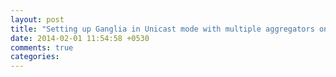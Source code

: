 ```yaml
---
layout: post
title: "Setting up Ganglia in Unicast mode with multiple aggregators on a single server"
date: 2014-02-01 11:54:58 +0530
comments: true
categories: 
---
```


